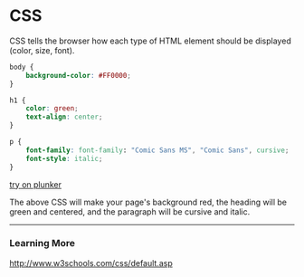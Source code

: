 # CSS

CSS tells the browser how each type of HTML element should be displayed (color, size, font).



```css
body {
    background-color: #FF0000;
}

h1 {
    color: green;
    text-align: center;
}

p {
    font-family: font-family: "Comic Sans MS", "Comic Sans", cursive;
    font-style: italic;
}
```


[try on plunker](http://plnkr.co/edit/rwtHAvL6VV7VVV0r9tmK?p=preview)


The above CSS will make your page's background red, the heading will be green and centered, and the paragraph will be cursive and italic.


---


### Learning More

http://www.w3schools.com/css/default.asp